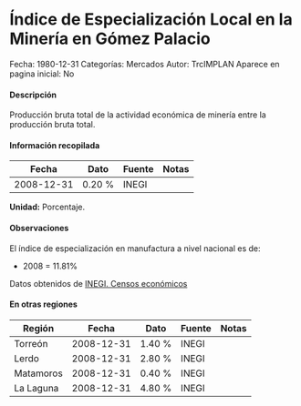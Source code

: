 Índice de Especialización Local en la Minería en Gómez Palacio
=====

Fecha: 1980-12-31
Categorías: Mercados
Autor: TrcIMPLAN
Aparece en pagina inicial: No

#### Descripción

Producción bruta total de la actividad económica de minería entre la producción bruta total.

#### Información recopilada

<table class="table table-hover table-bordered matriz">
<thead>
<tr>
<th>Fecha</th>
<th>Dato</th>
<th>Fuente</th>
<th>Notas</th>
</tr>
</thead>
<tbody>
<tr>
<td>2008-12-31</td>
<td class="derecha">0.20 %</td>
<td>INEGI</td>
<td></td>
</tr>
</tbody>
</table>

<b>Unidad:</b> Porcentaje.

#### Observaciones

El índice de especialización en manufactura a nivel nacional es de: 

- 2008 = 11.81%

Datos obtenidos de [INEGI. Censos económicos](http://www3.inegi.org.mx/sistemas/saic/)


#### En otras regiones

<table class="table table-hover table-bordered matriz">
<thead>
<tr>
<th>Región</th>
<th>Fecha</th>
<th>Dato</th>
<th>Fuente</th>
<th>Notas</th>
</tr>
</thead>
<tbody>
<tr>
<td>Torreón</td>
<td>2008-12-31</td>
<td class="derecha">1.40 %</td>
<td>INEGI</td>
<td></td>
</tr>
<tr>
<td>Lerdo</td>
<td>2008-12-31</td>
<td class="derecha">2.80 %</td>
<td>INEGI</td>
<td></td>
</tr>
<tr>
<td>Matamoros</td>
<td>2008-12-31</td>
<td class="derecha">0.40 %</td>
<td>INEGI</td>
<td></td>
</tr>
<tr>
<td>La Laguna</td>
<td>2008-12-31</td>
<td class="derecha">4.80 %</td>
<td>INEGI</td>
<td></td>
</tr>
</tbody>
</table>

